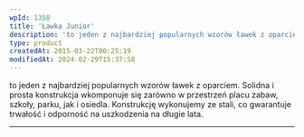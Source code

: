 ```yaml
---
wpId: 1358
title: 'Ławka Junior'
description: 'to jeden z najbardziej popularnych wzorów ławek z oparciem. Solidna i prosta konstrukcja wkomponuje się zarówno w przestrzeń placu zabaw, szkoły, parku, jak i osiedla. Konstrukcję wykonujemy ze stali, co gwarantuje trwałość i odporność na uszkodzenia na długie lata.'
type: product
createdAt: 2015-03-22T00:25:19
modifiedAt: 2024-02-29T15:37:58
---
```



to jeden z najbardziej popularnych wzorów ławek z oparciem. Solidna i prosta konstrukcja wkomponuje się zarówno w przestrzeń placu zabaw, szkoły, parku, jak i osiedla. Konstrukcję wykonujemy ze stali, co gwarantuje trwałość i odporność na uszkodzenia na długie lata.

* * *